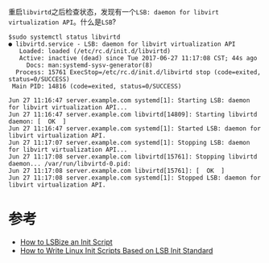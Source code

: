 重启`libvirtd`之后检查状态，发现有一个`LSB: daemon for libvirt virtualization API`。什么是`LSB`?

```
$sudo systemctl status libvirtd
● libvirtd.service - LSB: daemon for libvirt virtualization API
   Loaded: loaded (/etc/rc.d/init.d/libvirtd)
   Active: inactive (dead) since Tue 2017-06-27 11:17:08 CST; 44s ago
     Docs: man:systemd-sysv-generator(8)
  Process: 15761 ExecStop=/etc/rc.d/init.d/libvirtd stop (code=exited, status=0/SUCCESS)
 Main PID: 14816 (code=exited, status=0/SUCCESS)

Jun 27 11:16:47 server.example.com systemd[1]: Starting LSB: daemon for libvirt virtualization API...
Jun 27 11:16:47 server.example.com libvirtd[14809]: Starting libvirtd daemon: [  OK  ]
Jun 27 11:16:47 server.example.com systemd[1]: Started LSB: daemon for libvirt virtualization API.
Jun 27 11:17:07 server.example.com systemd[1]: Stopping LSB: daemon for libvirt virtualization API...
Jun 27 11:17:08 server.example.com libvirtd[15761]: Stopping libvirtd daemon... /var/run/libvirtd-0.pid:
Jun 27 11:17:08 server.example.com libvirtd[15761]: [  OK  ]
Jun 27 11:17:08 server.example.com systemd[1]: Stopped LSB: daemon for libvirt virtualization API.
```



# 参考

* [How to LSBize an Init Script](https://wiki.debian.org/LSBInitScripts)
* [How to Write Linux Init Scripts Based on LSB Init Standard](http://www.thegeekstuff.com/2012/03/lsbinit-script/)